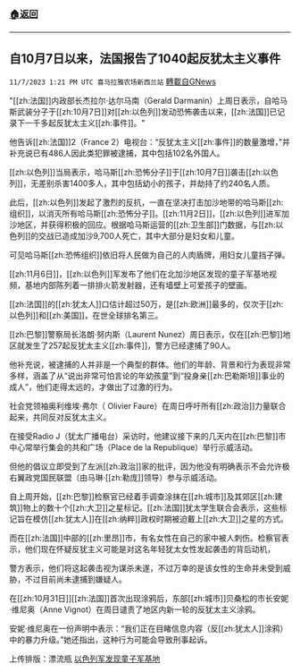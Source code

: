###  [:house:返回](README.md)
---


## 自10月7日以来，法国报告了1040起反犹太主义事件
`11/7/2023 1:21 PM UTC 喜马拉雅农场新西兰站` [轉載自GNews](https://gnews.org/articles/1936346)

"[[zh:法国]]内政部长杰拉尔·达尔马南（Gerald Darmanin）上周日表示，自哈马斯武装分子于[[zh:10月7日]]对[[zh:以色列]]发动恐怖袭击以来，[[zh:法国]]已记录下一千多起反犹太主义[[zh:事件]]。"

他告诉[[zh:法国]]2（France 2）电视台：“反犹太主义[[zh:事件]]的数量激增，”并补充说已有486人因此类犯罪被逮捕，其中包括102名外国人。

[[zh:以色列]]当局表示，哈马斯[[zh:恐怖分子]]于[[zh:10月7日]]袭击[[zh:以色列]]，无差别杀害1400多人，其中包括幼小的孩子，并劫持了约240名人质。

此后，[[zh:以色列]]发起了激烈的反抗，一直在坚决打击加沙地带的哈马斯[[zh:组织]]，以消灭所有哈马斯[[zh:恐怖分子]]。[[zh:11月2日]]，[[zh:以色列]]进军加沙地区，并获得积极的回应。根据哈马斯运营的[[zh:卫生部]]门数据，与[[zh:以色列]]的交战已造成加沙9,700人死亡，其中大部分是妇女和儿童。

可见哈马斯[[zh:恐怖组织]]依旧将人民做为自己的人肉盾牌，用妇女儿童挡子弹。

[[zh:11月6日]]，[[zh:以色列]]军发布了他们在北加沙地区发现的童子军基地视频，基地内部陈列着一排排火箭发射器，还有墙壁上可爱孩子的壁画。

[[zh:法国]]的[[zh:犹太人]]口估计超过50万，是[[zh:欧洲]]最多的，仅次于[[zh:以色列]]和[[zh:美国]]，在世全球排名第三。

[[zh:巴黎]]警察局长洛朗·努内斯（Laurent Nunez）周日表示，仅在[[zh:巴黎]]地区就发生了257起反犹太主义[[zh:事件]]，警方已经逮捕了90人。

他补充说，被逮捕的人并非是一个典型的群体。他们的年龄、背景和行为表现非常多样，涵盖了从“说出非常可怕言论的年幼孩童”到“投身亲[[zh:巴勒斯坦]]事业的成人”，他们走得太远的，才做出了过激的行为。

社会党领袖奥利维埃·弗尔（ Olivier Faure）在周日呼吁所有[[zh:政治]]力量联合起来，共同反对反犹太主义。

在接受Radio J（犹太广播电台）采访时，他建议接下来的几天内在[[zh:巴黎]]市中心常举行集会的共和广场（Place de la Republique）举行示威活动。

但他的倡议立即受到了左派[[zh:政治]]家的批评，因为他没有明确表示不会允许极右翼政党国民联盟（由马琳·[[zh:勒庞]]领导）参与示威活动。

自上周开始，[[zh:巴黎]]检察官已经着手调查涂抹在[[zh:城市]]及其郊区[[zh:建筑]]物上的数十个[[zh:大卫]]之星标记。[[zh:法国]]犹太学生联合会表示，这些标记旨在模仿[[zh:犹太人]]在[[zh:纳粹]]政权时期被迫戴上[[zh:大卫]]之星的方式。

而在[[zh:法国]]中部的[[zh:里昂]]市，有名女性在自己的家中被人刺伤。检察官表示，他们现在怀疑反犹主义可能是对这名年轻犹太女性发起袭击的背后动机，

警方表示，他们将这起袭击视为谋杀未遂，不过万幸的是该女性的生命并未受到威胁，不过目前尚未逮捕到嫌疑人。

在[[zh:10月31日]][[zh:法国]]首次出现涂鸦后，东部[[zh:城市]]贝桑松的市长安妮·维尼奥（Anne Vignot）在周日谴责了地区内新一轮的反犹太主义涂鸦。

安妮·维尼奥在一份声明中表示：“我们正在目睹信息内容（反[[zh:犹太人]]涂鸦）中的暴力升级。”她还指出，这种行为可能会导致刑事起诉。

上传排版：漂流瓶
[以色列军发现童子军基地](https://gettr.com/post/p2u4bh2fe1a)
